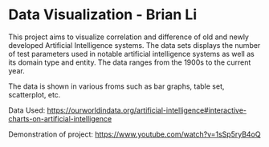 # Data Visualization - Brian Li

This project aims to visualize correlation and difference of old and newly developed Artificial Intelligence systems. The data sets displays the number of test parameters used in notable artificial intelligence systems as well as its domain type and entity. The data ranges from the 1900s to the current year.

The data is shown in various froms such as bar graphs, table set, scatterplot, etc.

Data Used: https://ourworldindata.org/artificial-intelligence#interactive-charts-on-artificial-intelligence

Demonstration of project: https://www.youtube.com/watch?v=1sSp5ryB4oQ

